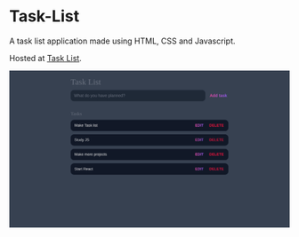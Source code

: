 # Task-List

A task list application made using HTML, CSS and Javascript.

Hosted at [Task List](https://taskslistjs.netlify.app/).

![Screenshot of app](task-list.png "Task List")
